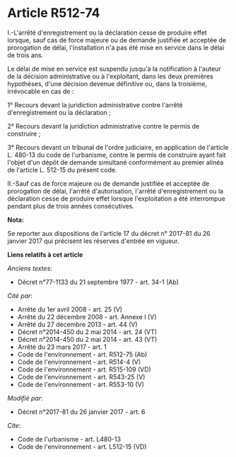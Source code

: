 # Article R512-74

I.-L'arrêté d'enregistrement ou la déclaration cesse de produire effet lorsque, sauf cas de force majeure ou de demande
justifiée et acceptée de prorogation de délai, l'installation n'a pas été mise en service dans le délai de trois ans. 

Le délai de mise en service est suspendu jusqu'à la notification à l'auteur de la décision administrative ou à l'exploitant,
dans les deux premières hypothèses, d'une décision devenue définitive ou, dans la troisième, irrévocable en cas de : 

1° Recours devant la juridiction administrative contre l'arrêté d'enregistrement ou la déclaration ; 

2° Recours devant la juridiction administrative contre le permis de construire ; 

3° Recours devant un tribunal de l'ordre judiciaire, en application de l'article L. 480-13 du code de l'urbanisme, contre le
permis de construire ayant fait l'objet d'un dépôt de demande simultané conformément au premier alinéa de l'article L. 512-15
du présent code. 

II.-Sauf cas de force majeure ou de demande justifiée et acceptée de prorogation de délai, l'arrêté d'autorisation, l'arrêté
d'enregistrement ou la déclaration cesse de produire effet lorsque l'exploitation a été interrompue pendant plus de trois
années consécutives.

**Nota:**

Se reporter aux dispositions de l'article 17 du décret n° 2017-81 du 26 janvier 2017 qui précisent les réserves d'entrée en
vigueur.

**Liens relatifs à cet article**

_Anciens textes_:

  - Décret n°77-1133 du 21 septembre 1977 - art. 34-1 (Ab)

_Cité par_:

  - Arrêté du 1er avril 2008 - art. 25 (V)
  - Arrêté du 22 décembre 2008 - art. Annexe I (V)
  - Arrêté du 27 décembre 2013 - art. 44 (V)
  - Décret n°2014-450 du 2 mai 2014 - art. 24 (VT)
  - Décret n°2014-450 du 2 mai 2014 - art. 43 (VT)
  - Arrêté du 23 mars 2017 - art. 1
  - Code de l'environnement - art. R512-75 (Ab)
  - Code de l'environnement - art. R514-4 (V)
  - Code de l'environnement - art. R515-109 (VD)
  - Code de l'environnement - art. R543-25 (V)
  - Code de l'environnement - art. R553-10 (V)

_Modifié par_:

  - Décret n°2017-81 du 26 janvier 2017 - art. 6

_Cite_:

  - Code de l'urbanisme - art. L480-13
  - Code de l'environnement - art. L512-15 (VD)

